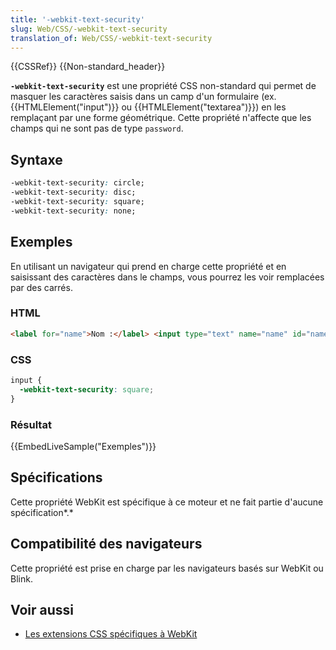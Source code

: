 ```yaml
---
title: '-webkit-text-security'
slug: Web/CSS/-webkit-text-security
translation_of: Web/CSS/-webkit-text-security
---
```


{{CSSRef}} {{Non-standard_header}}

**`-webkit-text-security`** est une propriété CSS non-standard qui permet de masquer les caractères saisis dans un camp d'un formulaire (ex. {{HTMLElement("input")}} ou {{HTMLElement("textarea")}}) en les remplaçant par une forme géométrique. Cette propriété n'affecte que les champs qui ne sont pas de type `password`.

## Syntaxe

```css
-webkit-text-security: circle;
-webkit-text-security: disc;
-webkit-text-security: square;
-webkit-text-security: none;
```

## Exemples

En utilisant un navigateur qui prend en charge cette propriété et en saisissant des caractères dans le champs, vous pourrez les voir remplacées par des carrés.

### HTML

```html
<label for="name">Nom :</label> <input type="text" name="name" id="name" />
```

### CSS

```css
input {
  -webkit-text-security: square;
}
```

### Résultat

{{EmbedLiveSample("Exemples")}}

## Spécifications

Cette propriété WebKit est spécifique à ce moteur et ne fait partie d'aucune spécification*.*

## Compatibilité des navigateurs

Cette propriété est prise en charge par les navigateurs basés sur WebKit ou Blink.

## Voir aussi

- [Les extensions CSS spécifiques à WebKit](/fr/docs/Web/CSS/WebKit_Extensions)
